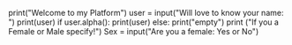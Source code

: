 print("Welcome to my Platform")
user = input("Will love to know your name: ")
print(user)
if user.alpha():
print(user)
else:
print("empty")
print ("If you a Female or Male specify!")
Sex = input("Are you a female: Yes or No")
